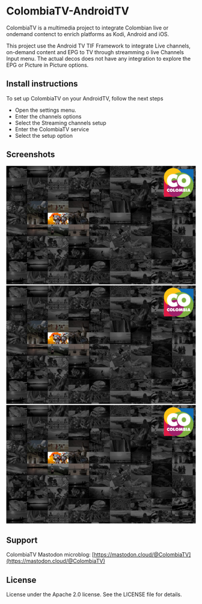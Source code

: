 # ColombiaTV-AndroidTV
ColombiaTV is a multimedia project to integrate Colombian live or ondemand contenct to enrich platforms as Kodi, Android and iOS.

This project use the Android TV TIF Framework to integrate Live channels, on-demand content and EPG to TV through streamming o live Channels Input menu. The actual decos does not have any integration to explore the EPG or Picture in Picture options. 

## Install instructions

To set up ColombiaTV on your AndroidTV, follow the next steps
- Open the settings menu.
- Enter the channels options
- Select the Streaming channels setup
- Enter the ColombiaTV service
- Select the setup option

## Screenshots

![Initial setup](screenshots/setup.jpg)
![TV program guide](screenshots/guide.jpg)
![Action menu](screenshots/action.jpg)

## Support

ColombiaTV Mastodon microblog: [https://mastodon.cloud/@ColombiaTV](https://mastodon.cloud/@ColombiaTV)

## License

License under the Apache 2.0 license. See the LICENSE file for details.
